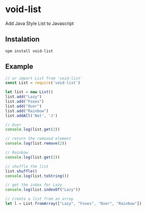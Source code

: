 # void-list
Add Java Style List to Javascript
## Instalation
`npm install void-list`
## Example
```js
// or import List from 'void-list'
const List = require('void-list')

let list = new List()
list.add("Lazy")
list.add("Foxes")
list.add("Over")
list.add("Rainbow")
list.addAll('Not', 'J')

// Over
console.log(list.get(2))

// return the removed element
console.log(list.remove(2))

// Rainbow
console.log(list.get(2))

// shuffle the list
list.shuffle()
console.log(list.toString())

// get the index for Lazy
console.log(list.indexOf("Lazy"))

// create a list from an array
let l = List.fromArray(["Lazy", "Foxes", "Over", "Rainbow"])
```